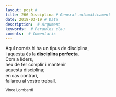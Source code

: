 ```yaml
---
layout: post #
title: 266 Disciplina # Generat automàticament
date: 2018-03-19 # Data
description:  # Argument
keywords:  # Paraules clau
coments:  # Comentaris
---
```


Aquí només hi ha un tipus de disciplina, <br />
i aquesta és la **disciplina perfecta**. <br />
Com a líders, <br />
heu de fer complir i mantenir <br />
aquesta disciplina; <br />
en cas contrari, <br />
fallareu al vostre treball. <br />

<small>Vince Lombardi</small>
